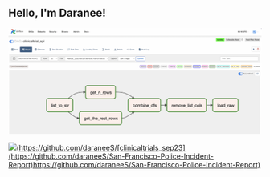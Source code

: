 <h2> Hello, I'm Daranee! </h2> 

[<img src="airflow4.png">](https://github.com/daraneeS/clinicaltrials_sep23)

<!---[https://sanfrancisco-incidents-2018-2022.netlify.app/](https://sanfrancisco-incidents-2018-2022.netlify.app/)-->

![](sf_map.gif)(https://github.com/daraneeS/[clinicaltrials_sep23](https://github.com/daraneeS/San-Francisco-Police-Incident-Report)https://github.com/daraneeS/San-Francisco-Police-Incident-Report)


